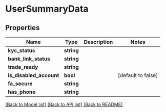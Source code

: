 # UserSummaryData

## Properties
Name | Type | Description | Notes
------------ | ------------- | ------------- | -------------
**kyc_status** | **string** |  | 
**bank_link_status** | **string** |  | 
**trade_ready** | **string** |  | 
**is_disabled_account** | **bool** |  | [default to false]
**fa_secure** | **string** |  | 
**has_phone** | **string** |  | 

[[Back to Model list]](../README.md#documentation-for-models) [[Back to API list]](../README.md#documentation-for-api-endpoints) [[Back to README]](../README.md)


